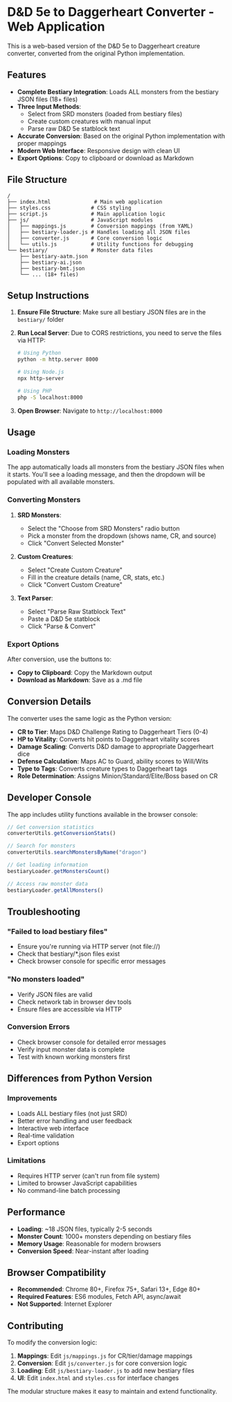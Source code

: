 # D&D 5e to Daggerheart Converter - Web Application

This is a web-based version of the D&D 5e to Daggerheart creature converter, converted from the original Python implementation.

## Features

- **Complete Bestiary Integration**: Loads ALL monsters from the bestiary JSON files (18+ files)
- **Three Input Methods**:
  - Select from SRD monsters (loaded from bestiary files)
  - Create custom creatures with manual input
  - Parse raw D&D 5e statblock text
- **Accurate Conversion**: Based on the original Python implementation with proper mappings
- **Modern Web Interface**: Responsive design with clean UI
- **Export Options**: Copy to clipboard or download as Markdown

## File Structure

```
/
├── index.html              # Main web application
├── styles.css             # CSS styling
├── script.js              # Main application logic
├── js/                    # JavaScript modules
│   ├── mappings.js        # Conversion mappings (from YAML)
│   ├── bestiary-loader.js # Handles loading all JSON files
│   ├── converter.js       # Core conversion logic
│   └── utils.js           # Utility functions for debugging
└── bestiary/              # Monster data files
    ├── bestiary-aatm.json
    ├── bestiary-ai.json
    ├── bestiary-bmt.json
    └── ... (18+ files)
```

## Setup Instructions

1. **Ensure File Structure**: Make sure all bestiary JSON files are in the `bestiary/` folder
2. **Run Local Server**: Due to CORS restrictions, you need to serve the files via HTTP:
   
   ```bash
   # Using Python
   python -m http.server 8000
   
   # Using Node.js
   npx http-server
   
   # Using PHP
   php -S localhost:8000
   ```

3. **Open Browser**: Navigate to `http://localhost:8000`

## Usage

### Loading Monsters
The app automatically loads all monsters from the bestiary JSON files when it starts. You'll see a loading message, and then the dropdown will be populated with all available monsters.

### Converting Monsters

1. **SRD Monsters**: 
   - Select the "Choose from SRD Monsters" radio button
   - Pick a monster from the dropdown (shows name, CR, and source)
   - Click "Convert Selected Monster"

2. **Custom Creatures**:
   - Select "Create Custom Creature"
   - Fill in the creature details (name, CR, stats, etc.)
   - Click "Convert Custom Creature"

3. **Text Parser**:
   - Select "Parse Raw Statblock Text"
   - Paste a D&D 5e statblock
   - Click "Parse & Convert"

### Export Options
After conversion, use the buttons to:
- **Copy to Clipboard**: Copy the Markdown output
- **Download as Markdown**: Save as a .md file

## Conversion Details

The converter uses the same logic as the Python version:

- **CR to Tier**: Maps D&D Challenge Rating to Daggerheart Tiers (0-4)
- **HP to Vitality**: Converts hit points to Daggerheart vitality scores
- **Damage Scaling**: Converts D&D damage to appropriate Daggerheart dice
- **Defense Calculation**: Maps AC to Guard, ability scores to Will/Wits
- **Type to Tags**: Converts creature types to Daggerheart tags
- **Role Determination**: Assigns Minion/Standard/Elite/Boss based on CR

## Developer Console

The app includes utility functions available in the browser console:

```javascript
// Get conversion statistics
converterUtils.getConversionStats()

// Search for monsters
converterUtils.searchMonstersByName("dragon")

// Get loading information
bestiaryLoader.getMonstersCount()

// Access raw monster data
bestiaryLoader.getAllMonsters()
```

## Troubleshooting

### "Failed to load bestiary files"
- Ensure you're running via HTTP server (not file://)
- Check that bestiary/*.json files exist
- Check browser console for specific error messages

### "No monsters loaded"
- Verify JSON files are valid
- Check network tab in browser dev tools
- Ensure files are accessible via HTTP

### Conversion Errors
- Check browser console for detailed error messages
- Verify input monster data is complete
- Test with known working monsters first

## Differences from Python Version

### Improvements
- Loads ALL bestiary files (not just SRD)
- Better error handling and user feedback
- Interactive web interface
- Real-time validation
- Export options

### Limitations
- Requires HTTP server (can't run from file system)
- Limited to browser JavaScript capabilities
- No command-line batch processing

## Performance

- **Loading**: ~18 JSON files, typically 2-5 seconds
- **Monster Count**: 1000+ monsters depending on bestiary files
- **Memory Usage**: Reasonable for modern browsers
- **Conversion Speed**: Near-instant after loading

## Browser Compatibility

- **Recommended**: Chrome 80+, Firefox 75+, Safari 13+, Edge 80+
- **Required Features**: ES6 modules, Fetch API, async/await
- **Not Supported**: Internet Explorer

## Contributing

To modify the conversion logic:

1. **Mappings**: Edit `js/mappings.js` for CR/tier/damage mappings
2. **Conversion**: Edit `js/converter.js` for core conversion logic
3. **Loading**: Edit `js/bestiary-loader.js` to add new bestiary files
4. **UI**: Edit `index.html` and `styles.css` for interface changes

The modular structure makes it easy to maintain and extend functionality.